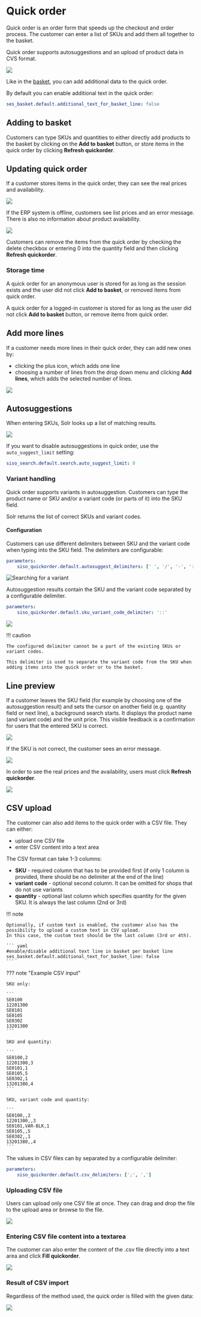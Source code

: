 # Quick order

Quick order is an order form that speeds up the checkout and order process.
The customer can enter a list of SKUs and add them all together to the basket.

Quick order supports autosuggestions and an upload of product data in CVS format.

![](../img/quickorder_2.png)

Like in the [basket](../basket/basket.md), you can add additional data to the quick order.

By default you can enable additional text in the quick order:

``` yaml
ses_basket.default.additional_text_for_basket_line: false
```

## Adding to basket

Customers can type SKUs and quantities to either directly add products to the basket by clicking on the **Add to basket** button,
or store items in the quick order by clicking **Refresh quickorder**.

## Updating quick order

If a customer stores items in the quick order, they can see the real prices and availability.

![](../img/quickorder_3.png)

If the ERP system is offline, customers see list prices and an error message. There is also no information about product availability.

![](../img/quickorder_4.png)

Customers can remove the items from the quick order by checking the delete checkbox or entering 0 into the quantity field and then clicking **Refresh quickorder**.

### Storage time

A quick order for an anonymous user is stored for as long as the session exists and the user did not click **Add to basket**, or removed items from quick order.

A quick order for a logged-in customer is stored for as long as the user did not click **Add to basket** button, or remove items from quick order.

## Add more lines

If a customer needs more lines in their quick order, they can add new ones by:

- clicking the plus icon, which adds one line
- choosing a number of lines from the drop down menu and clicking **Add lines**, which adds the selected number of lines.

![](../img/quickorder_5.png)

## Autosuggestions

When entering SKUs, Solr looks up a list of matching results.

![](../img/quickorder_6.png)

If you want to disable autosuggestions in quick order, use the `auto_suggest_limit` setting:

``` yaml
siso_search.default.search.auto_suggest_limit: 0
```

### Variant handling

Quick order supports variants in autosuggestion.
Customers can type the product name or SKU and/or a variant code (or parts of it) into the SKU field.

Solr returns the list of correct SKUs and variant codes.

#### Configuration

Customers can use different delimiters between SKU and the variant code when typing into the SKU field.
The delimiters are configurable:

``` yaml
parameters:
    siso_quickorder.default.autosuggest_delimiters: [' ', '/', '-', '::']
```

![](../img/quickorder_7.png "Searching for a variant")

Autosuggestion results contain the SKU and the variant code separated by a configurable delimiter.

``` yaml
parameters:
    siso_quickorder.default.sku_variant_code_delimiter: '::'
```

![](../img/quickorder_8.png)

!!! caution

    The configured delimiter cannot be a part of the existing SKUs or variant codes.

    This delimiter is used to separate the variant code from the SKU when adding items into the quick order or to the basket.

## Line preview

If a customer leaves the SKU field (for example by choosing one of the autosuggestion result) and sets the cursor on another field (e.g. quantity field or next line), a background search starts. It displays the product name (and variant code) and the unit price.
This visible feedback is a confirmation for users that the entered SKU is correct.

![](../img/quickorder_9.png)

If the SKU is not correct, the customer sees an error message.

![](../img/quickorder_10.png)

In order to see the real prices and the availability, users must click **Refresh quickorder**.

![](../img/quickorder_11.png)

## CSV upload

The customer can also add items to the quick order with a CSV file. 
They can either:

- upload one CSV file
- enter CSV content into a text area

The CSV format can take 1-3 columns:

- **SKU** - required column that has to be provided first (if only 1 column is provided, there should be no delimiter at the end of the line)
- **variant code** - optional second column. It can be omitted for shops that do not use variants
- **quantity** - optional last column which specifies quantity for the given SKU. It is always the last column (2nd or 3rd)

!!! note

    Optionally, if custom text is enabled, the customer also has the possibility to upload a custom text in CSV upload.
    In this case, the custom text should be the last column (3rd or 4th).

    ``` yaml
    #enable/disable additional text line in basket per basket line
    ses_basket.default.additional_text_for_basket_line: false
    ```

??? note "Example CSV input"

    SKU only:

    ```
    SE0100
    12201300
    SE0101
    SE0105
    SE0302
    13201380
    ```

    SKU and quantity:

    ```	
    SE0100,2
    12201300,3
    SE0101,1
    SE0105,5
    SE0302,1
    13201380,4
    ```

    SKU, variant code and quantity:

    ```
    SE0100,,2
    12201300,,3
    SE0101,VAR-BLK,1
    SE0105,,5
    SE0302,,1
    13201380,,4
    ```

The values in CSV files can by separated by a configurable delimiter:

``` yaml
parameters:
    siso_quickorder.default.csv_delimiters: [';', ',']
```

### Uploading CSV file

Users can upload only one CSV file at once. They can drag and drop the file to the upload area or browse to the file.

![](../img/quickorder_12.png)

### Entering CSV file content into a textarea

The customer can also enter the content of the .csv file directly into a text area and click **Fill quickorder**.

![](../img/quickorder_13.png)

### Result of CSV import

Regardless of the method used, the quick order is filled with the given data:

![](../img/quickorder_14.png)
